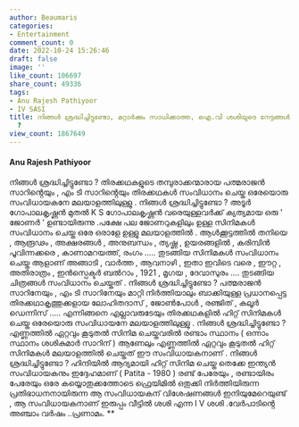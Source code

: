 ```yaml
---
author: Beaumaris
categories:
- Entertainment
comment_count: 0
date: 2022-10-24 15:26:46
draft: false
image: ''
like_count: 106697
share_count: 49336
tags:
- Anu Rajesh Pathiyoor
- IV SASI
title: നിങ്ങൾ ശ്രദ്ധിച്ചിട്ടുണ്ടോ, മറ്റാർക്കും സാധിക്കാത്ത, ഐ.വി ശശിയുടെ നേട്ടങ്ങൾ
  ?
view_count: 1867649
---
```


#### **Anu Rajesh Pathiyoor**

നിങ്ങൾ ശ്രദ്ധിച്ചിട്ടുണ്ടോ ? തിരക്കഥകളുടെ തമ്പുരാക്കന്മാരായ പത്മരാജൻ സാറിൻ്റെയും , എം ടി സാറിൻ്റെയും തിരക്കഥകൾ സംവിധാനം ചെയ്ത ഒരേയൊരു സംവിധായകനേ മലയാളത്തിലുള്ളു . നിങ്ങൾ ശ്രദ്ധിച്ചിട്ടുണ്ടോ ? അടൂർ ഗോപാലകൃഷ്ണൻ മുതൽ K S ഗോപാലകൃഷ്ണൻ വരെയുള്ളവർക്ക് ക്യത്യമായ ഒരു ' ജോണർ ' ഉണ്ടായിരുന്നു .പക്ഷേ പല ജോണറുകളിലും ഉള്ള സിനിമകൾ സംവിധാനം ചെയ്ത ഒരേ ഒരാളേ ഉള്ളു മലയാളത്തിൽ . ആൾക്കൂട്ടത്തിൽ തനിയെ , ആരൂഢം , അക്ഷരങ്ങൾ , അനുബന്ധം , ത്യഷ്ണ , ഉയരങ്ങളിൽ , കരിമ്പിൻ പൂവിന്നക്കരെ , കാണാമറയത്ത്, രംഗം ..... തുടങ്ങിയ സിനിമകൾ സംവിധാനം ചെയ്ത ആളാണ് അങ്ങാടി , വാർത്ത , ആവനാഴി , ഇതാ ഇവിടെ വരെ , ഈറ്റ , അതിരാത്രം , ഇൻസ്പെക്ടർ ബൽറാം , 1921 , മൃഗയ , ദേവാസുരം .... തുടങ്ങിയ ചിത്രങ്ങൾ സംവിധാനം ചെയ്തത് . നിങ്ങൾ ശ്രദ്ധിച്ചിട്ടുണ്ടോ ? പത്മരാജൻ സാറിനേയും , എം ടി സാറിനേയും മാറ്റി നിർത്തിയാലും ബാക്കിയുള്ള പ്രധാനപ്പെട്ട തിരക്കഥാകൃത്തുക്കളായ ലോഹിതദാസ് , ജോൺപോൾ , രഞ്ജിത് , കലൂർ ഡെന്നിസ് ..... എന്നിങ്ങനെ എല്ലാവരുടേയും തിരക്കഥകളിൽ ഹിറ്റ് സിനിമകൾ ചെയ്ത ഒരേയൊരു സംവിധായനേ മലയാളത്തിലുള്ളു . നിങ്ങൾ ശ്രദ്ധിച്ചിട്ടുണ്ടോ ? എണ്ണത്തിൽ ഏറ്റവും കൂടുതൽ സിനിമ ചെയ്തവരിൽ രണ്ടാം സ്ഥാനം ( ഒന്നാം സ്ഥാനം ശശികുമാർ സാറിന് ) ആണേലും എണ്ണത്തിൽ ഏറ്റവും കൂടുതൽ ഹിറ്റ് സിനിമകൾ മലയാളത്തിൽ ചെയ്തത് ഈ സംവിധായകനാണ് . നിങ്ങൾ ശ്രദ്ധിച്ചിട്ടുണ്ടോ ? ഹിന്ദിയിൽ ആദ്യമായി ഹിറ്റ് സിനിമ ചെയ്ത തെക്കേ ഇന്ത്യൻ സംവിധായകനും ഇദ്ദേഹമാണ് ( Patita - 1980 ) രണ്ട് പേരേയും , രണ്ടായിരം പേരേയും ഒരേ കയ്യൊതുക്കത്തോടെ ഫ്രെയിമിൽ ഒതുക്കി നിർത്തിയിരുന്ന പ്രതിഭാധനനായിരുന്ന ആ സംവിധായകന് വിശേഷണങ്ങൾ ഇനിയുമേറെയുണ്ട് , ആ സംവിധായകനാണ് ഇരുപ്പം വീട്ടിൽ ശശി എന്ന I V ശശി .വേർപാടിൻ്റെ അഞ്ചാം വർഷം ..പ്രണാമം. **